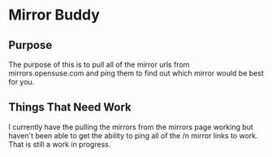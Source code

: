 # Mirror Buddy

## Purpose
The purpose of this is to pull all of the mirror urls from mirrors.opensuse.com and ping them to find out which mirror would be best for you. 

## Things That Need Work
I currently have the pulling the mirrors from the mirrors page working but haven't been able to get the ability to ping all of the /n
mirror links to work. That is still a work in progress. 
